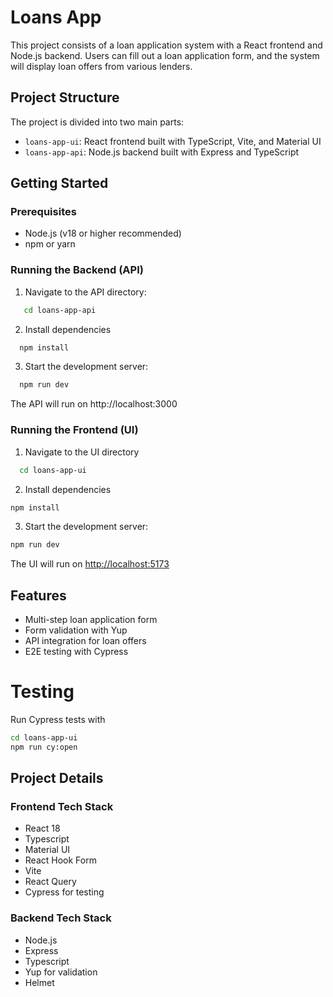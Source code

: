 # Loans App

This project consists of a loan application system with a React frontend and Node.js backend. Users can fill out a loan application form, and the system will display loan offers from various lenders.

## Project Structure

The project is divided into two main parts:

- `loans-app-ui`: React frontend built with TypeScript, Vite, and Material UI
- `loans-app-api`: Node.js backend built with Express and TypeScript

## Getting Started

### Prerequisites

- Node.js (v18 or higher recommended)
- npm or yarn

### Running the Backend (API)

1. Navigate to the API directory:

```bash
   cd loans-app-api
```

2. Install dependencies

```bash
  npm install
```

3. Start the development server:

```bash
  npm run dev
```

The API will run on http://localhost:3000

### Running the Frontend (UI)

1. Navigate to the UI directory

```bash
  cd loans-app-ui
```

2. Install dependencies

```bash
npm install
```

3. Start the development server:

```bash
npm run dev
```

The UI will run on [http://localhost:5173](http://localhost:5173)

## Features

- Multi-step loan application form
- Form validation with Yup
- API integration for loan offers
- E2E testing with Cypress

# Testing

Run Cypress tests with

```bash
cd loans-app-ui
npm run cy:open

```

## Project Details

### Frontend Tech Stack

- React 18
- Typescript
- Material UI
- React Hook Form
- Vite
- React Query
- Cypress for testing

### Backend Tech Stack

- Node.js
- Express
- Typescript
- Yup for validation
- Helmet
